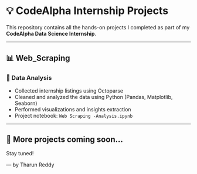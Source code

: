 # 💡 CodeAlpha Internship Projects

This repository contains all the hands-on projects I completed as part of my **CodeAlpha Data Science Internship**.

---

## 📊 Web_Scraping

### 🔹 Data Analysis

- Collected internship listings using Octoparse
- Cleaned and analyzed the data using Python (Pandas, Matplotlib, Seaborn)
- Performed visualizations and insights extraction
- Project notebook: `Web Scraping -Analysis.ipynb`

---

## 📁 More projects coming soon...

Stay tuned!

— by Tharun Reddy
